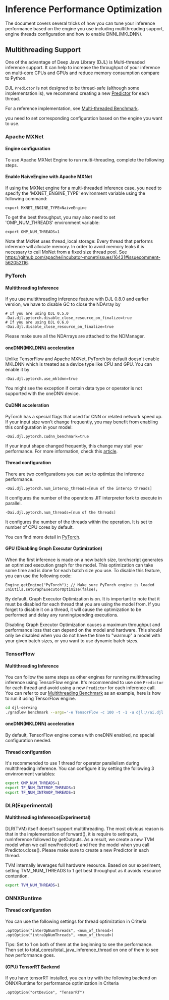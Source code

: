 # Inference Performance Optimization

The document covers several tricks of how you can tune your inference performance based on the engine you use 
including multithreading support, engine threads configuration and how to enable DNNL(MKLDNN).

## Multithreading Support

One of the advantage of Deep Java Library (DJL) is Multi-threaded inference support.
It can help to increase the throughput of your inference on multi-core CPUs and GPUs and reduce
memory consumption compare to Python.

DJL `Predictor` is not designed to be thread-safe (although some implementation is),
we recommend creating a new [Predictor](https://javadoc.io/doc/ai.djl/api/latest/ai/djl/inference/Predictor.html) for each thread.

For a reference implementation, see [Multi-threaded Benchmark](https://github.com/deepjavalibrary/djl-serving/blob/master/benchmark/src/main/java/ai/djl/benchmark/MultithreadedBenchmark.java).

you need to set corresponding configuration based on the engine you want to use.

### Apache MXNet

#### Engine configuration
To use Apache MXNet Engine to run multi-threading, complete the following steps.

#### Enable NaiveEngine with Apache MXNet
If using the MXNet engine for a multi-threaded inference case, you need to specify the 'MXNET_ENGINE_TYPE' environment variable using the following command:

```
export MXNET_ENGINE_TYPE=NaiveEngine
```

To get the best throughput, you may also need to set 'OMP_NUM_THREADS' environment variable:

```
export OMP_NUM_THREADS=1
```

Note that MxNet uses thread_local storage: Every thread that performs inference will allocate memory. In order to avoid memory leaks it is necessary to call MxNet from a fixed size thread pool. See https://github.com/apache/incubator-mxnet/issues/16431#issuecomment-562052116.

### PyTorch

#### Multithreading Inference

If you use multithreading inference feature with DJL 0.8.0 and earlier version, we have to disable GC to close the NDArray by

```
# If you are using DJL 0.5.0
-Dai.djl.pytorch.disable_close_resource_on_finalize=true
# If you are using DJL 0.6.0
-Dai.djl.disable_close_resource_on_finalize=true
```

Please make sure all the NDArrays are attached to the NDManager.

#### oneDNN(MKLDNN) acceleration
Unlike TensorFlow and Apache MXNet, PyTorch by default doesn't enable MKLDNN which is treated as a device type like CPU and GPU.
You can enable it by

```
-Dai.djl.pytorch.use_mkldnn=true
```

You might see the exception if certain data type or operator is not supported with the oneDNN device.

#### CuDNN acceleration
PyTorch has a special flags that used for CNN or related network speed up. If your input size won't change frequently,
you may benefit from enabling this configuration in your model:

```
-Dai.djl.pytorch.cudnn_benchmark=true
```

If your input shape changed frequently, this change may stall your performance. For more information, check this 
[article](https://pytorch.org/tutorials/recipes/recipes/tuning_guide.html#enable-cudnn-auto-tuner).

#### Thread configuration
There are two configurations you can set to optimize the inference performance.

```
-Dai.djl.pytorch.num_interop_threads=[num of the interop threads]
```

It configures the number of the operations JIT interpreter fork to execute in parallel.

```
-Dai.djl.pytorch.num_threads=[num of the threads]
```

It configures the number of the threads within the operation. It is set to number of CPU cores by default.
 
You can find more detail in [PyTorch](https://pytorch.org/docs/stable/notes/cpu_threading_torchscript_inference.html).

#### GPU (Disabling Graph Executor Optimization)

When the first inference is made on a new batch size, torchscript generates an optimized execution graph for the model. 
This optimization can take some time and is done for each batch size you use. To disable this feature, you can use the following code:

```
Engine.getEngine("PyTorch"); // Make sure PyTorch engine is loaded
JniUtils.setGraphExecutorOptimize(false);
```

By default, Graph Executor Optimization is on. 
It is important to note that it must be disabled for each thread that you are using the model from.
If you forget to disable it on a thread, it will cause the optimization to be performed and delay any running/pending executions.

Disabling Graph Executor Optimization causes a maximum throughput and performance loss that can depend on the model and hardware.
This should only be disabled when you do not have the time to "warmup" a model with your given batch sizes, or you want to use dynamic batch sizes. 

### TensorFlow

#### Multithreading Inference
You can follow the same steps as other engines for running multithreading inference using TensorFlow engine.
It's recommended to use one `Predictor` for each thread and avoid using a new `Predictor` for each inference call.
You can refer to our [Multithreading Benchmark](https://github.com/deepjavalibrary/djl-serving/blob/master/benchmark/src/main/java/ai/djl/benchmark/MultithreadedBenchmark.java) as an example,
here is how to run it using TensorFlow engine.

```bash
cd djl-serving
./gradlew benchmark --args='-e TensorFlow -c 100 -t -1 -u djl://ai.djl.tensorflow/resnet/0.0.1/resnet50 -s 1,224,224,3'
```

#### oneDNN(MKLDNN) acceleration
By default, TensorFlow engine comes with oneDNN enabled, no special configuration needed.

#### Thread configuration
It's recommended to use 1 thread for operator parallelism during multithreading inference. 
You can configure it by setting the following 3 envinronment variables:

```bash
export OMP_NUM_THREADS=1
export TF_NUM_INTEROP_THREADS=1
export TF_NUM_INTRAOP_THREADS=1
```

### DLR(Experimental)

#### Multithreading Inference(Experimental)
DLR(TVM) itself doesn't support multithreading. The most obvious reason is that in the implementation of forward(), it is require to setInputs, runInference followed by getOutputs.
As a result, we create a new TVM model when we call newPredictor() and free the model when you call Predictor.close().
Please make sure to create a new Predictor in each thread.

TVM internally leverages full hardware resource. Based on our experiment, setting TVM_NUM_THREADS to 1 get best throughput as it avoids resource contention.
```bash
export TVM_NUM_THREADS=1
```

### ONNXRuntime

#### Thread configuration

You can use the following settings for thread optimization in Criteria

```
.optOption("interOpNumThreads", <num_of_thread>)
.optOption("intraOpNumThreads", <num_of_thread>)
```

Tips: Set to 1 on both of them at the beginning to see the performance. 
Then set to total_cores/total_java_inference_thread on one of them to see how performance goes.

#### (GPU) TensorRT Backend

If you have tensorRT installed, you can try with the following backend on ONNXRuntime for performance optimization in Criteria

```
.optOption("ortDevice", "TensorRT")
```

